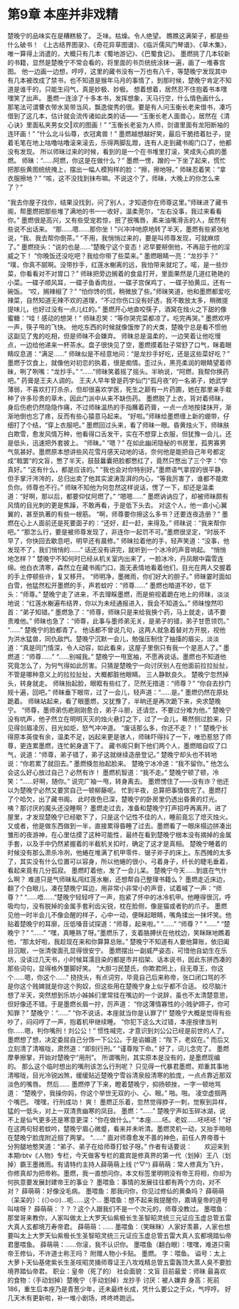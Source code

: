 # 第9章 本座并非戏精
楚晚宁的品味实在是糟糕极了。
乏味。枯燥。令人绝望。
瞧瞧这满架子，都是些什么破书！
《上古结界图录》、《奇花异草图谱》、《临沂儒风门琴谱》、《草木集》，唯一算得上消遣的，大概只有几本《蜀地游记》、《巴蜀食记》。
墨燃挑了几本较新的书籍，显然是楚晚宁不常会看的，将里面的书页统统涂抹一遍，画了一堆春宫图。
他一边画一边想，哼哼，这里的藏书没有一万也有八千，等楚晚宁发现其中有几本被改成了禁书，也不知道是猴年马月的事情了，到那时候，楚晚宁肯定不知道是谁干的，只能生闷气，真是妙极、妙极。
想着想着，居然忍不住抱着书本嘿嘿笑了出声。
墨燃一连涂了十多本书，发挥想象，天马行空，什么情色画什么，那笔法可谓曹衣带水吴带当风，飘逸俊秀的很。要是有人问玉衡长老来借书，凑巧借到了这几本，估计就会流传诸如此类的话——
“玉衡长老人面兽心，居然在《清心诀》里面私夹男女交‖欢的图画！”
“玉衡长老妄为人师，剑谱里面有龙阳断袖的连环画！”
“什么北斗仙尊，衣冠禽兽！”
墨燃越想越好笑，最后干脆捂着肚子，提着毛笔在地上咕噜咕噜滚来滚去，乐得两脚乱蹬，连有人走到藏书阁门口了，他都没有发现。
所以师昧过来的时候，看到的是一个在书堆里打滚，笑成失心疯的墨燃。
师昧：“……阿燃，你这是在做什么？”
墨燃一愣，蹭的一下坐了起来，慌忙把那些黄图统统掩上，摆出一幅人模狗样的脸：“擦，擦地呀。”
师昧忍着笑：“拿衣服擦地？”
“咳，这不没找到抹布嘛。不说这个了，师昧，大晚上的你怎么来了？”

“我去你屋子找你，结果没找到，问了别人，才知道你在师尊这里。”师昧进了藏书阁，帮墨燃把那些堆了满地的书一一收好，温柔莞尔，“左右没事，我过来看看你。”
墨燃很是高兴，又有些受宠若惊，抿了抿嘴唇，素来油嘴滑舌的人，居然有些说不出话来。
“那……嗯……那你坐！”兴冲冲地原地转了半天，墨燃有些紧张地说，“我、我去帮你倒茶。”
“不用，我悄悄过来的，要是叫师尊发现，可就麻烦了。”
墨燃挠头：“说的也是……”楚晚宁这个变态！迟早要掰倒他，不再屈于他的淫威之下！
“你晚饭还没吃吧？我给你带了些菜来。”
墨燃眼睛一亮：“龙抄手？”
“噗，你真不腻啊。没带抄手，红莲水榭离的远，我怕带来就坨了。喏，是一些炒菜，你看看对不对胃口？”
师昧把旁边搁着的食盒打开，里面果然是几道红艳艳的小菜。一碟子顺风耳，一碟子鱼香肉丝，一碟子宫保鸡丁，一碟子拍黄瓜，还有一碗饭。
“哎，搁辣椒了？”
“怕你馋的慌，稍微放了些。”师昧笑道，他和墨燃都爱吃辣菜，自然知道无辣不欢的道理，“不过你伤口没有好透，我不敢放太多，稍微提提味儿，也好过没有一点儿红的。”
墨燃开心地直咬筷子，酒窝在烛火之下甜的像蜜糖：“哇！感动的想哭！”
师昧忍笑：“等你哭完菜都凉了。吃完再哭。”
墨燃欢呼一声，筷子甩的飞快。
他吃东西的时候就像饿惨了的犬类，楚晚宁总是看不惯他这副见了鬼的吃相，但是师昧不会嫌弃。
师昧总是温柔的，一边笑着让他吃慢点，一边给他递来一杯茶水。盘子很快见了空，墨燃摸着肚子常舒了口气，眯着眼睛叹息道：“满足……”
师昧似是不经意地问：“是龙抄手好吃，还是这些菜好吃？”
墨燃于饮食上，就像他对初恋的执着，很是痴情。歪过头，黑亮柔润的眼睛望着师昧，咧了咧嘴：“龙抄手。”
“……”师昧笑着摇了摇头。半晌说，“阿燃，我帮你换药吧。”
药膏是王夫人调的。
王夫人早年曾是药学仙门“孤月夜”的一名弟子，她武学薄弱，不喜欢打打杀杀，但却很喜欢学医，死生之巅有一片药圃，她在那里亲手栽种了许多珍贵的草木，因此门派中从来不缺伤药。
墨燃脱了上衣，背对着师昧，身后伤疤仍然隐隐作痛，不过师昧温热的手指蘸着药膏，一点一点地按揉抹开，渐渐地倒也忘了疼，反而有些心猿意马起来。
“好啦。”师昧给墨燃缠上新的绷带，仔细打了个结，“穿上衣服吧。”
墨燃回过头来，看了师昧一眼。昏黄烛火下，师昧肤白欺雪，愈发风情万种，他看得口舌发干，实在不想穿上衣服，但犹豫一会儿，还是低头，迅速把外套披上。
“师昧。”
“嗯？”
在如此幽闭隐秘的书房里，孤男寡男气氛甚好。墨燃原本想讲些风花雪月感天动地的话，奈何他是能把自己年号都定成“戟罢“的文盲，憋了半天，鼓鼓曩囊把脸都憋红了，竟然只憋出了三个字：“你真好。”
“这有什么，都是应该的。”
“我也会对你特别好。”墨燃语气拿捏的很平静，但手掌汗涔涔的，总归出卖了他其实波涛澎湃的内心，“等我厉害了，谁都不能欺负你。师尊也不行。”
师昧不知他为何忽然这样说话，愣了一下，却还是温柔道：“好啊，那以后，都要仰仗阿燃了。”
“嗯嗯……”
墨燃讷讷应了，却被师昧颇有风情的目光刺的更是焦躁，不敢再看，于是低下头去。
对这个人，他一直小心翼翼的，甚至执著的有些一根筋。
“啊，师尊要你擦这么多书？还要连夜造册？”
墨燃在心上人面前还是死要面子的：“还好，赶一赶，来得及。”
师昧说：“我来帮你吧。”
“那怎么行，要是被师尊发现了，非连你一起罚不可。”墨燃很坚定，“时辰不早了，你快回去歇息吧，明早还有晨修。”
师昧拉着他的手，轻声笑道：“没事，他发现不了，我们悄悄的……”
话还没有讲完，就听到一个冰冷的声音响起。
“悄悄地怎样？”
楚晚宁不知何时已经从机关室内出来了，一脸冰冷，丹凤眼中霜雪连绵。他白衣清寒，森然立在藏书阁门口，面无表情地看着他们，目光在两人交握着的手上停顿些许，复又移开。
“师明净，墨微雨，你们好大的胆子。”
师昧霎时面如白雪，他猛然松开墨燃的手，声若蚊咛：“师尊……”
墨燃也暗道不妙，低下头：“师尊。”
楚晚宁走了进来，不去理睬墨燃，而是俯视着跪在地上的师昧，淡淡地说：“红莲水榭遍布结界，你以为未经通报进入，我会不知道么。”
师昧惶然叩首：“弟子知错。”
墨燃急了：“师尊，师昧只是来给我换个药，马上就走，请不要责难他。”
师昧也急了：“师尊，此事与墨师弟无关，是弟子的错，弟子甘愿领罚。”
“……”
楚晚宁的脸都青了。
他话都不曾说几句，这两人就急着替对方开脱，视他为洪水猛兽，同仇敌忾。楚晚宁沉默一会儿，勉强压制住了抽搐的眉尖，淡淡道：“真是同门情深，令人动容，如此看来，这屋子里倒只有我一个是恶人了。”
墨燃道：“师尊……”
“……别喊我。”
楚晚宁一甩宽袖，不愿再说话。墨燃也不知道他究竟怎么了，为何气得如此厉害。只猜是楚晚宁一向讨厌别人在他面前拉拉扯扯，不管是哪种意义上的拉拉扯扯，大概都脏他眼睛。
三人静默良久。
楚晚宁忽然掉头，转身就走。
师昧抬起脸，眼眶有些红了，茫然无措道：“师尊？”
“你自去抄门规十遍，回吧。”
师昧垂下眼帘，过了一会儿，轻声道：“……是。”
墨燃仍然在原处跪着。
师昧站起来，看了眼墨燃，又犹豫了，半晌还是再次跪下来，央求楚晚宁。
“师尊，墨师弟伤疤刚刚愈合，弟子斗胆，还请您，不要过分难为他。”
楚晚宁没有吭声，他孑然立在明明灭灭的烛火悬灯之下，过了一会儿，蓦然侧过脸来，只见得剑眉凌厉，目光如炬，怒气冲冲道。
“废话那么多，你还不走？！”
楚晚宁长得原本英俊有余，温柔不足，凶起来更是骇人，师昧吓得抖了一下，唯恐惹怒了师尊，更连累墨燃，连忙躬身退下了。
藏书阁只剩下他们两个人，墨燃暗自叹了口气，说道：“师尊，弟子错了，弟子这就继续造册登记。”
楚晚宁却头也不转地说：“你若累了就回去。”
墨燃倏忽抬起脸来。
楚晚宁冰冷道：“我不留你。”
他怎么会这么好心放过自己？必然有诈！
墨燃机智道：“我不走。”
楚晚宁顿了顿，冷笑：“……好啊，随你。”
说完广袖一甩，转身离去。
墨燃愣住了——没有诈？他还以为楚晚宁必然又要赏自己一顿柳藤呢。
忙到半夜，总算把事情做完了。墨燃打了个哈欠，出了藏书阁。
此时夜色已深，楚晚宁的卧房里仍透出昏黄的灯光。
咦？那讨厌的魔头还没睡啊？
墨燃走过去，准备和楚晚宁打声招呼再离开。进了屋里，才发现楚晚宁已经歇下了，只是这个记性不佳的人，睡前竟忘了熄灭烛火。
又或者，他是做东西做到一半，直接累得昏睡了过去。墨燃看了一眼床榻边拼凑出雏形的夜游神，在心里估摸了这种可能性，最终在看到楚晚宁根本没有摘掉的金属手套，以及手中仍然紧握着的半截机关扣时，确定了这才是真相。
楚晚宁睡着的时候没有那么肃杀冷冽，他蜷在堆满了机甲零件、锯子斧子的床上。东西摊的太多了，其实没有什么位置可以容身，所以他蜷的很小，弓着身子，纤长的睫毛垂着，看起来竟有几分孤寂。
墨燃盯着他，发了一会儿呆。
楚晚宁今天……到底在气什么啊？
难道只是气师昧私闯红莲水榭，还想帮自己整理书籍么？
墨燃走近床边，翻了个白眼儿，凑在楚晚宁耳边，用非常小非常小的声音，试着喊了一声：“师尊？”
“……唔……”楚晚宁轻轻哼了一声，抱紧了怀中的冰冷机甲。他睡得很沉，呼吸均匀，没有脱掉的金属手套利齿尖锐，枕在脸侧，像是猫或者豹的爪子。
墨燃见他一时半会儿不像会醒的样子，心中一动，便眯起眼睛，嘴角揉出一抹坏笑。他贴着楚晚宁的耳廓，压低嗓音试探道：“师尊，起来啦。”
“……”
“师尊？”
“……”
“楚晚宁？”
“……”
“嘿，真睡熟了呀。”墨燃乐了，支着胳膊伏在他枕边，笑眯眯地瞧着他，“那太好啦，我趁现在来和你算算总账。”
楚晚宁不知道有人要他算账，依旧阖目沉眠，一张清俊面孔显得很安宁。
墨燃摆出一副威严姿态，可惜他自幼生在乐坊，没读过几天书，小时候耳濡目染的都是市井掐架、话本说书，因此东拼西凑的那些词句，显得格外蹩脚好笑。
“大胆刁民楚氏，你欺君罔上，目无尊王，你这个……嗯，你这个……”
挠挠头，有点词穷，毕竟自己后来称帝，张口闭口骂的不是你这个贱婢就是你这个狗奴，但这些用在楚晚宁身上似乎都不合适。
绞尽脑汁想了半天，突然想到乐坊小姊姊们里常挂在嘴边的一个说辞，虽也不太清楚意思，但好像还不错。于是墨燃长眉一拧，厉声道：
“你这薄情寡性的小贱驴蹄子，你可知罪？”
楚晚宁：“……”
“你不说话，本座就当你是认罪了!”
楚晚宁大概是觉得有些吵了，闷闷哼了一声，抱着机甲继续睡。
“你犯下这么大过错，本座按律当判你……嗯，判你嘴刑！刘公公！”
惯性喊完，才意识到刘公公已经是前世的人了。
墨燃想了想，决定委屈自己分饰一下公公。于是谄媚道：“陛下，老奴在。”
而后又立刻清了清喉咙，肃然道：“即刻行刑。”
“谨尊陛下命。”
好了，词儿念完了。
墨燃摩拳擦掌，开始对楚晚宁“用刑”。
所谓嘴刑，其实原本是没有的，是墨燃现编的。
那么这个临时想出的嘴刑该怎么行刑呢？
只见得一代暴君墨燃，郑重其事地清喉咙，目光冷锐凶煞，缓缓贴近楚晚宁雪谷清泉般清寒的脸庞，一点点靠近那双淡色的嘴唇。
然后……
墨燃停了下来，瞪着楚晚宁，抑扬顿挫，一字一顿地骂道：
“楚晚宁，我操你妈，你这个举世无双的小、心、眼。”
啪。啪。
凌空虚掴两个嘴巴。
嘿嘿，行刑成功！
爽！
墨燃正乐着，忽然觉得脖子一刺，觉察到异样，猛的一低头，对上一双清贵幽寒的凤目。
墨燃：“……”
楚晚宁声如玉碎冰湖，说不上是仙气更多还是寒意更深：“你在做什么。”
“本座……呸。老奴……呸呸呸！”好在这两句轻若蚊吟，楚晚宁眉心微蹙，看来并未听清。墨燃灵机一动，又抬手啪啪在楚晚宁脸庞附近掴了两掌。
“……”
面对师尊愈发不善的神色，前任人界帝尊十分狗腿地憨笑道：“弟子、弟子在给师尊打蚊子呀。”
作者有话要说：　　欢迎来到本期rbtv《人物》专栏，今天做客专栏的嘉宾是修真界的第一代（划掉）王八（划掉）霸王墨微雨。有请特约主持人薛萌萌上线 (^▽^)
薛萌萌：常人修真为飞升，你修真却为把帝称。墨燃，我一直想问你，本文标签里明明没有帝王将相，你却为何执意要发展封建帝王的事业？
墨喂鱼：事情的发展往往都有两个方向，对不对？
薛萌萌：好像没毛病。
墨喂鱼：那我问你，你见过修仙的黄桑吗？
薛萌萌（呆呆的）：(⊙o⊙)…呃……这个…
墨喂鱼：想不起来我提醒你，嘉靖皇帝的道号叫啥呀？
薛萌萌：？？？这个人跟我们不是一个次元的，师尊没教过。
墨喂鱼：那堂哥来教你，人家叫做太上大罗天仙紫极长生圣智昭灵统三元证应玉虚总管五雷大真人玄都境万寿帝君。
薛萌萌：……
墨喂鱼：（笑眯眯）人家好羡慕，人家也想要叫太上大罗天仙紫极长生圣智昭灵统三元证应玉虚总管五雷大真人玄都境踏仙帝君墨喂鱼。
薛萌萌：……你滚，我不认识你。
墨喂鱼（翻白眼）：嘿嘿，难道只需帝王修仙，不许道士称王吗？
附赠人物小卡贴。
墨燃。
字：喂鱼。
谥号：太上大萝卜天仙基佬紫长生圣吱昭灵捅师尊证王八攻戏精总管五雷轰顶大蒸人臭不要脸境界踏仙帝君。
职业：皇帝（死了的）
社会面貌：文盲
目前最爱：师昧
最喜欢的食物：（手动划掉）楚晚宁（手动划掉）龙抄手
讨厌：被人嫌弃
身高：死前186，重生后本座乃是青葱少年，还未最终长成，凭什么要公之于众，气哼哼。
好几天木有更新啦，补一堆小剧场，咚咚咚跑远。
